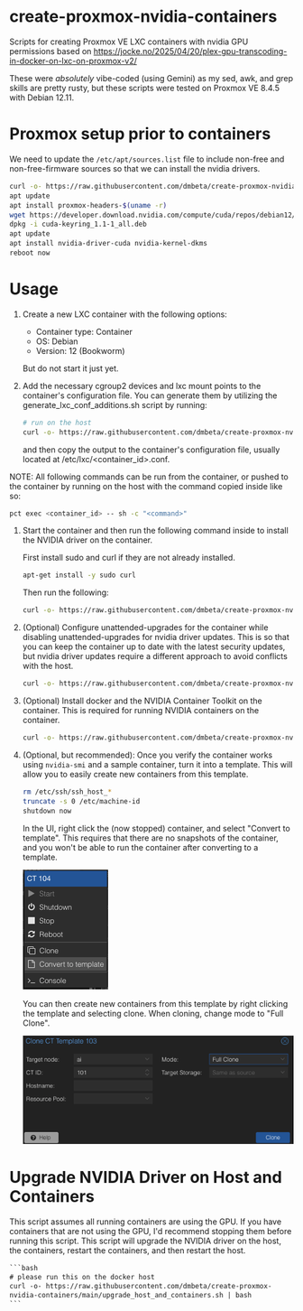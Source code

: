 # create-proxmox-nvidia-containers
Scripts for creating Proxmox VE LXC containers with nvidia GPU permissions based on https://jocke.no/2025/04/20/plex-gpu-transcoding-in-docker-on-lxc-on-proxmox-v2/

These were _absolutely_ vibe-coded (using Gemini) as my sed, awk, and grep skills are pretty rusty, but these scripts were tested on Proxmox VE 8.4.5 with Debian 12.11.

# Proxmox setup prior to containers

We need to update the `/etc/apt/sources.list` file to include non-free and non-free-firmware sources so that we can install the nvidia drivers.

```bash
curl -o- https://raw.githubusercontent.com/dmbeta/create-proxmox-nvidia-containers/main/update_debian_sources.sh | bash
apt update
apt install proxmox-headers-$(uname -r)
wget https://developer.download.nvidia.com/compute/cuda/repos/debian12/x86_64/cuda-keyring_1.1-1_all.deb
dpkg -i cuda-keyring_1.1-1_all.deb
apt update
apt install nvidia-driver-cuda nvidia-kernel-dkms
reboot now
```

# Usage
1. Create a new LXC container with the following options:
    - Container type: Container
    - OS: Debian
    - Version: 12 (Bookworm)

    But do not start it just yet.

2. Add the necessary cgroup2 devices and lxc mount points to the container's configuration file. You can generate them by utilizing the generate_lxc_conf_additions.sh script by running:

    ```bash
    # run on the host
    curl -o- https://raw.githubusercontent.com/dmbeta/create-proxmox-nvidia-containers/main/generate_lxc_conf_additions.sh | bash
    ```

    and then copy the output to the container's configuration file, usually located at /etc/lxc/<container_id>.conf.

NOTE: All following commands can be run from the container, or pushed to the container by running on the host with the command copied inside like so:

```bash
pct exec <container_id> -- sh -c "<command>"
```

1. Start the container and then run the following command inside to install the NVIDIA driver on the container.

    First install sudo and curl if they are not already installed.

    ```bash
    apt-get install -y sudo curl
    ```

    Then run the following:

    ```bash
    curl -o- https://raw.githubusercontent.com/dmbeta/create-proxmox-nvidia-containers/main/install_nvidia_driver_on_container.sh | bash
    ```

2. (Optional) Configure unattended-upgrades for the container while disabling unattended-upgrades for nvidia driver updates. This is so that you can keep the container up to date with the latest security updates, but nvidia driver updates require a different approach to avoid conflicts with the host.

    ```bash
    curl -o- https://raw.githubusercontent.com/dmbeta/create-proxmox-nvidia-containers/main/install_unattended_upgrades_on_container.sh | bash
    ```

3. (Optional) Install docker and the NVIDIA Container Toolkit on the container. This is required for running NVIDIA containers on the container.

    ```bash
    curl -o- https://raw.githubusercontent.com/dmbeta/create-proxmox-nvidia-containers/main/install_docker_and_nvidia_runtime.sh | bash
    ```

4. (Optional, but recommended): Once you verify the container works using `nvidia-smi` and a sample container, turn it into a template. This will allow you to easily create new containers from this template.

    ```bash
    rm /etc/ssh/ssh_host_*
    truncate -s 0 /etc/machine-id
    shutdown now
    ```

    In the UI, right click the (now stopped) container, and select "Convert to template". This requires that there are no snapshots of the container, and you won't be able to run the container after converting to a template.

    ![convert to template](images/convert_to_template.png)

    You can then create new containers from this template by right clicking the template and selecting clone. When cloning, change mode to "Full Clone".

    ![full clone](images/full_clone.png)


# Upgrade NVIDIA Driver on Host and Containers

This script assumes all running containers are using the GPU. If you have containers that are not using the GPU, I'd recommend stopping them before running this script. This script will upgrade the NVIDIA driver on the host, the containers, restart the containers, and then restart the host.

    ```bash
    # please run this on the docker host
    curl -o- https://raw.githubusercontent.com/dmbeta/create-proxmox-nvidia-containers/main/upgrade_host_and_containers.sh | bash
    ```
